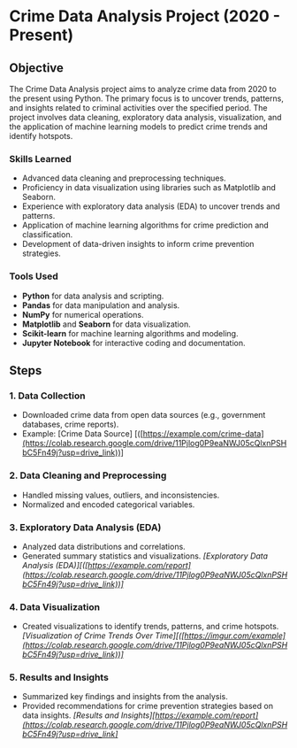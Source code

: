 # Crime Data Analysis Project (2020 - Present)

## Objective
The Crime Data Analysis project aims to analyze crime data from 2020 to the present using Python. The primary focus is to uncover trends, patterns, and insights related to criminal activities over the specified period. The project involves data cleaning, exploratory data analysis, visualization, and the application of machine learning models to predict crime trends and identify hotspots.

### Skills Learned
- Advanced data cleaning and preprocessing techniques.
- Proficiency in data visualization using libraries such as Matplotlib and Seaborn.
- Experience with exploratory data analysis (EDA) to uncover trends and patterns.
- Application of machine learning algorithms for crime prediction and classification.
- Development of data-driven insights to inform crime prevention strategies.

### Tools Used
- **Python** for data analysis and scripting.
- **Pandas** for data manipulation and analysis.
- **NumPy** for numerical operations.
- **Matplotlib** and **Seaborn** for data visualization.
- **Scikit-learn** for machine learning algorithms and modeling.
- **Jupyter Notebook** for interactive coding and documentation.

## Steps

### 1. Data Collection
- Downloaded crime data from open data sources (e.g., government databases, crime reports).
- Example: [Crime Data Source] [([https://example.com/crime-data](https://colab.research.google.com/drive/11Pjlog0P9eaNWJ05cQlxnPSHbC5Fn49j?usp=drive_link))]

### 2. Data Cleaning and Preprocessing
- Handled missing values, outliers, and inconsistencies.
- Normalized and encoded categorical variables.

### 3. Exploratory Data Analysis (EDA)
- Analyzed data distributions and correlations.
- Generated summary statistics and visualizations.
*[Exploratory Data Analysis (EDA)][([https://example.com/report](https://colab.research.google.com/drive/11Pjlog0P9eaNWJ05cQlxnPSHbC5Fn49j?usp=drive_link))]*

### 4. Data Visualization
- Created visualizations to identify trends, patterns, and crime hotspots.
*[Visualization of Crime Trends Over Time][([https://imgur.com/example](https://colab.research.google.com/drive/11Pjlog0P9eaNWJ05cQlxnPSHbC5Fn49j?usp=drive_link))]*

### 5. Results and Insights
- Summarized key findings and insights from the analysis.
- Provided recommendations for crime prevention strategies based on data insights.
*[Results and Insights][https://example.com/report](https://colab.research.google.com/drive/11Pjlog0P9eaNWJ05cQlxnPSHbC5Fn49j?usp=drive_link]*



